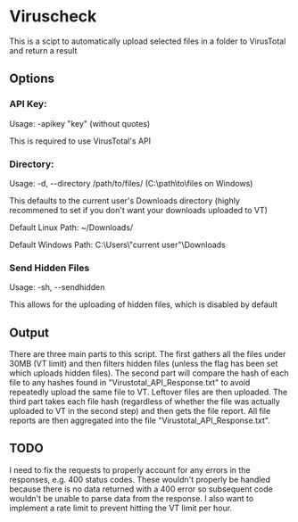 # Viruscheck
This is a scipt to automatically upload selected files in a folder to VirusTotal and return a result

## Options
### API Key:
Usage: -apikey "key" (without quotes)

This is required to use VirusTotal's API

### Directory:
Usage: -d, --directory /path/to/files/ (C:\path\to\files on Windows)

This defaults to the current user's Downloads directory (highly recommened to set if you don't want your downloads uploaded to VT)

Default Linux Path: ~/Downloads/

Default Windows Path: C:\Users\\"current user"\Downloads

### Send Hidden Files
Usage: -sh, --sendhidden

This allows for the uploading of hidden files, which is disabled by default

## Output
There are three main parts to this script. The first gathers all the files under 30MB (VT limit) and then filters hidden files (unless the flag has been set which uploads hidden files). The second part will compare the hash of each file to any hashes found in "Virustotal_API_Response.txt" to avoid repeatedly upload the same file to VT. Leftover files are then uploaded. The third part takes each file hash (regardless of whether the file was actually uploaded to VT in the second step) and then gets the file report. All file reports are then aggregated into the file "Virustotal_API_Response.txt". 

## TODO
I need to fix the requests to properly account for any errors in the responses, e.g. 400 status codes. These wouldn't properly be handled because there is no data returned with a 400 error so subsequent code wouldn't be unable to parse data from the response. I also want to implement a rate limit to prevent hitting the VT limit per hour.